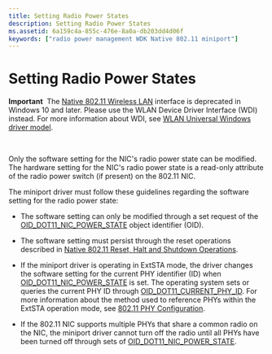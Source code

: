 ```yaml
---
title: Setting Radio Power States
description: Setting Radio Power States
ms.assetid: 6a159c4a-855c-476e-8a0a-db203dd4d06f
keywords: ["radio power management WDK Native 802.11 miniport"]
---
```


# Setting Radio Power States


**Important**  The [Native 802.11 Wireless LAN](native-802-11-wireless-lan4.md) interface is deprecated in Windows 10 and later. Please use the WLAN Device Driver Interface (WDI) instead. For more information about WDI, see [WLAN Universal Windows driver model](wifi-universal-driver-model.md).

 

Only the software setting for the NIC's radio power state can be modified. The hardware setting for the NIC's radio power state is a read-only attribute of the radio power switch (if present) on the 802.11 NIC.

The miniport driver must follow these guidelines regarding the software setting for the radio power state:

-   The software setting can only be modified through a set request of the [OID\_DOT11\_NIC\_POWER\_STATE](https://msdn.microsoft.com/library/windows/hardware/ff569392) object identifier (OID).

-   The software setting must persist through the reset operations described in [Native 802.11 Reset, Halt and Shutdown Operations](native-802-11-reset--halt-and-shutdown-operations.md).

-   If the miniport driver is operating in ExtSTA mode, the driver changes the software setting for the current PHY identifier (ID) when [OID\_DOT11\_NIC\_POWER\_STATE](https://msdn.microsoft.com/library/windows/hardware/ff569392) is set. The operating system sets or queries the current PHY ID through [OID\_DOT11\_CURRENT\_PHY\_ID](https://msdn.microsoft.com/library/windows/hardware/ff569135). For more information about the method used to reference PHYs within the ExtSTA operation mode, see [802.11 PHY Configuration](802-11-phy-configuration.md).

-   If the 802.11 NIC supports multiple PHYs that share a common radio on the NIC, the miniport driver cannot turn off the radio until all PHYs have been turned off through sets of [OID\_DOT11\_NIC\_POWER\_STATE](https://msdn.microsoft.com/library/windows/hardware/ff569392).

 

 





